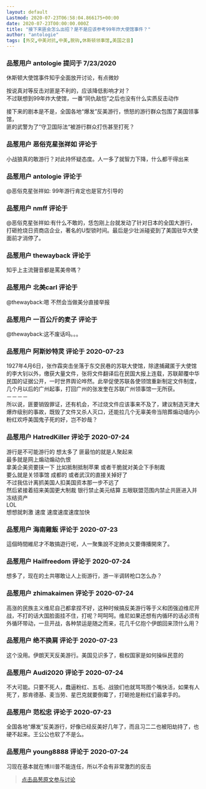 ```yaml
---
layout: default
Lastmod: 2020-07-23T06:58:04.866175+00:00
date: 2020-07-23T00:00:00.000Z
title: "接下来匪会怎么出招？是不是应该参考99年炸大使馆事件？"
author: "antologie"
tags: [外交,中美对抗,中美,脱钩,休斯顿领事馆,美国之音]
---
```



### 品葱用户 **antologie** 提问于 7/23/2020
    
休斯顿大使馆事件知乎全面放开讨论，有点微妙  
  
按说真对等反击对匪是不利的，应该降低影响才对？  
不过联想到99年炸大使馆，一番“同仇敌恺”之后也没有什么实质反击动作  
  
接下来的剧本是不是，全国各地“爆发”反美游行，愤怒的游行群众包围了美国领事馆，  
匪的武警为了”守卫国际法“被游行群众打伤甚至打死？
    
                

### 品葱用户 **恶俗克星张祥如** 评论于 
        
小战狼真的敢游行？对此持怀疑态度。人一多了就智力下降，什么都干得出来
        
                

### 品葱用户 **antologie** 评论于 
        
@恶俗克星张祥如: 99年游行肯定也是官方引导的
        
                

### 品葱用户 **nmff** 评论于 
        
@恶俗克星张祥如:有什么不敢的，恁包刚上台就发动了针对日本的全国大游行，打砸抢烧日资商店企业，著名的U型锁时间。最后是少壮派碰瓷到了美国驻华大使面前才消停了。
        
                

### 品葱用户 **thewayback** 评论于 
        
知乎上主流聲音都是罵美帝嗎？
        
                

### 品葱用户 **北美carl** 评论于 
        
@thewayback:嗯 不然会当做美分直接举报
        
                

### 品葱用户 **一百公斤的麦子** 评论于 
        
@thewayback:这不废话吗。。。
        
                

### 品葱用户 **阿斯妙特灵** 评论于 2020-07-23
        
1927年4月6日，张作霖突击坐落于东交民巷的苏联大使馆，除逮捕藏匿于大使馆的李大钊以外，缴获大量文件，张将文件翻译后在民国大报上连载，苏联颠覆中华民国的证据公开，一时世界舆论哗然。此举促使苏联各使领馆重新制定文件制度，几个月以后的广州起事，打回广州的张发奎在苏联广州领事馆一无所获。  
－－－－  
所以说，匪要销毁罪证，还有机会，不过烧文件应该事来不及了，建议制造天津大爆炸级别的事故，既毁了文件又杀人灭口，还能拉几个无辜美帝当陪葬煽动墙内小粉红欢呼美国鬼子死的好，岂不妙哉？
        
                

### 品葱用户 **HatredKiller** 评论于 2020-07-24
        
游行是不可能游行的 想太多了 匪最怕的就是人聚起来  
最多就是网上煽动煽动仇恨  
拿美企美资要挟一下 比如抵制抵制苹果 或者干脆就对美企下手制裁  
要么就是关领事馆 成都的 或者武汉的直接关掉好了  
不过我估计离抓美国人扣美国资本那一步不远了  
然后紧接着招来美国更大制裁 银行禁止美元结算 五眼联盟范围内禁止共匪进入并冻结资产  
LOL  
想想就刺激 速度 速度速度速度加快
        
                

### 品葱用户 **海南雞飯** 评论于 2020-07-23
        
這個時間維尼才不敢搞遊行呢，人一聚集說不定肺炎又要傳播開來了。
        
                

### 品葱用户 **Hailfreedom** 评论于 2020-07-24
        
想多了，现在的土共哪敢让人上街游行，游一半调转枪口怎么办？
        
                

### 品葱用户 **zhimakaimen** 评论于 2020-07-24
        
高涨的民族主义维尼自己都拿捏不好，这种时候搞反美游行等于义和团强迫维尼开战，不打的话大国脸面挂不住，打呢？呵呵呵。维尼如果还想有内循环的话必须有外循环带动，一旦开战，各种禁运是随之而来，花几千亿抱个伊朗回来顶什么用？
        
                

### 品葱用户 **绝不换肩** 评论于 2020-07-23
        
这个没用。伊朗天天反美游行。美国见识多了，极权国家是如何操纵民意的
        
                

### 品葱用户 **Audi2020** 评论于 2020-07-24
        
不大可能。只要不死人，蠢逼粉红、五毛、战狼们也就骂骂图个嘴快活，如果有人死了，那肯德基、麦当劳、星巴克就要倒霉了，打砸抢是粉红们最拿手的。
        
                

### 品葱用户 **范松忠** 评论于 2020-07-23
        
全国各地“爆发”反美游行，好像已经反美好几年了，而且习二二也被阳劫持了，也硬不起来。王公公也软了不是么。
        
                

### 品葱用户 **young8888** 评论于 2020-07-24
        
习现在基本就在博川普不能连任，所以不会有非常激烈的反击
        
                





> [点击品葱原文参与讨论](https://pincong.rocks/question/28856)

